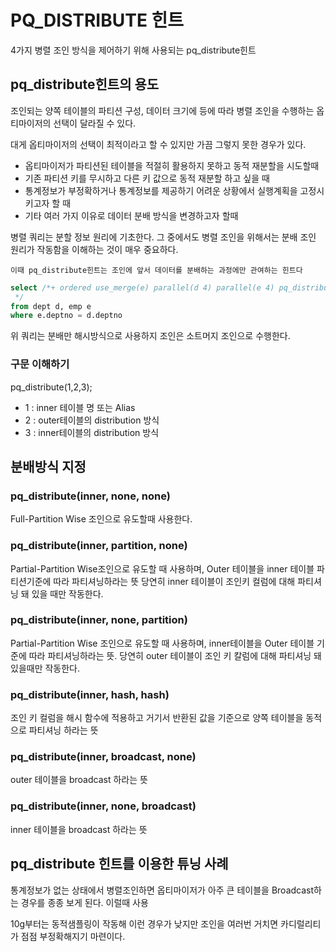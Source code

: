 # PQ_DISTRIBUTE 힌트

4가지 병렬 조인 방식을 제어하기 위해 사용되는 pq_distribute힌트

## pq_distribute힌트의 용도

조인되는 양쪽 테이블의 파티션 구성, 데이터 크기에 등에 따라 병렬 조인을 수행하는 옵티마이저의 선택이 달라질 수 있다.

대게 옵티마이저의 선택이 최적이라고 할 수 있지만 가끔 그렇지 못한 경우가 있다.

-   옵티마이저가 파티션된 테이블을 적절히 활용하지 못하고 동적 재분할을 시도할때
-   기존 파티션 키를 무시하고 다른 키 값으로 동적 재분할 하고 싶을 때
-   통계정보가 부정확하거나 통계정보를 제공하기 어려운 상황에서 실행계획을 고정시키고자 할 때
-   기타 여러 가지 이유로 데이터 분배 방식을 변경하고자 할때

병렬 쿼리는 분할 정보 원리에 기초한다. 그 중에서도 병렬 조인을 위해서는 분배 조인 원리가 작동함을 이해하는 것이 매우 중요하다.

`이때 pq_distribute힌트는 조인에 앞서 데이터를 분배하는 과정에만 관여하는 힌트다`

```sql
select /*+ ordered use_merge(e) parallel(d 4) parallel(e 4) pq_distribute(e hash hash)
 */
from dept d, emp e
where e.deptno = d.deptno
```

위 쿼리는 분배만 해시방식으로 사용하지 조인은 소트머지 조인으로 수행한다.

### 구문 이해하기

pq_distribute(1,2,3);

-   1 : inner 테이블 명 또는 Alias
-   2 : outer테이블의 distribution 방식
-   3 : inner테이블의 distribution 방식

## 분배방식 지정

### pq_distribute(inner, none, none)

Full-Partition Wise 조인으로 유도할때 사용한다.

### pq_distribute(inner, partition, none)

Partial-Partition Wise조인으로 유도할 때 사용하며, Outer 테이블을 inner 테이블 파티션기준에 따라 파티셔닝하라는 뜻 당연히 inner 테이블이 조인키 컬럼에 대해 파티셔닝 돼 있을 때만 작동한다.

### pq_distribute(inner, none, partition)
Partial-Partition Wise 조인으로 유도할 때 사용하며, inner테이블을 Outer 테이블 기준에 따라 파티셔닝하라는 뜻. 당연히 outer 테이블이 조인 키 칼럼에 대해 파티셔닝 돼있을때만 작동한다.

### pq_distribute(inner, hash, hash)
조인 키 컬럼을 해시 함수에 적용하고 거기서 반환된 값을 기준으로 양쪽 테이블을 동적으로 파티셔닝 하라는 뜻

### pq_distribute(inner, broadcast, none)
outer 테이블을 broadcast 하라는 뜻
### pq_distribute(inner, none, broadcast)
inner 테이블을 broadcast 하라는 뜻
## pq_distribute 힌트를 이용한 튜닝 사례

통계정보가 없는 상태에서 병렬조인하면 옵티마이저가 아주 큰 테이블을 Broadcast하는 경우를 종종 보게 된다. 이럴때 사용

10g부터는 동적샘플링이 작동해 이런 경우가 낮지만 조인을 여러번 거치면 카디럴리티가 점점 부정확해지기 마련이다.
